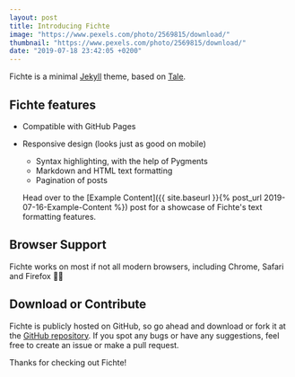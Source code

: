 ```yaml
---
layout: post
title: Introducing Fichte
image: "https://www.pexels.com/photo/2569815/download/"
thumbnail: "https://www.pexels.com/photo/2569815/download/"
date: "2019-07-18 23:42:05 +0200"
---
```


Fichte is a minimal [Jekyll](https://jekyllrb.com/) theme, based on [Tale](https://github.com/chesterhow/tale).

## Fichte features
- Compatible with GitHub Pages
- Responsive design (looks just as good on mobile)
   - Syntax highlighting, with the help of Pygments
   - Markdown and HTML text formatting
   - Pagination of posts

   Head over to the [Example Content]({{ site.baseurl }}{% post_url 2019-07-16-Example-Content %}) post for a showcase of Fichte's text formatting features.

## Browser Support

Fichte works on most if not all modern browsers, including Chrome, Safari and Firefox 👍🏼

## Download or Contribute

Fichte is publicly hosted on GitHub, so go ahead and download or fork it at the [GitHub repository](https://github.com/dhoepfl/fichte). If you spot any bugs or have any suggestions, feel free to create an issue or make a pull request.

Thanks for checking out Fichte!

